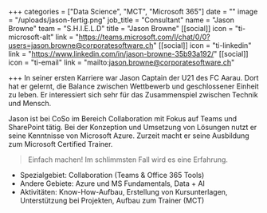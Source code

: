 +++
categories = ["Data Science", "MCT", "Microsoft 365"]
date = ""
image = "/uploads/jason-fertig.png"
job_title = "Consultant"
name = "Jason Browne"
team = "S.H.I.E.L.D"
title = "Jason Browne"
[[social]]
icon = "ti-microsoft-alt"
link = "https://teams.microsoft.com/l/chat/0/0?users=jason.browne@corporatesoftware.ch"
[[social]]
icon = "ti-linkedin"
link = "https://www.linkedin.com/in/jason-browne-35b93a192/"
[[social]]
icon = "ti-email"
link = "mailto:jason.browne@corporatesoftware.ch"

+++
In seiner ersten Karriere war Jason Captain der U21 des FC Aarau. Dort hat er gelernt, die Balance zwischen Wettbewerb und geschlossener Einheit zu leben. Er interessiert sich sehr für das Zusammenspiel zwischen Technik und Mensch.  

Jason ist bei CoSo im Bereich Collaboration mit Fokus auf Teams und SharePoint tätig. Bei der Konzeption und Umsetzung von Lösungen nutzt er seine Kenntnisse von Microsoft Azure. Zurzeit macht er seine Ausbildung zum Microsoft Certified Trainer.

> Einfach machen! Im schlimmsten Fall wird es eine Erfahrung.

* Spezialgebiet: Collaboration (Teams & Office 365 Tools)
* Andere Gebiete: Azure und MS Fundamentals, Data + AI
* Aktivitäten: Know-How-Aufbau, Erstellung von Kursunterlagen, Unterstützung bei Projekten, Aufbau zum Trainer (MCT)
